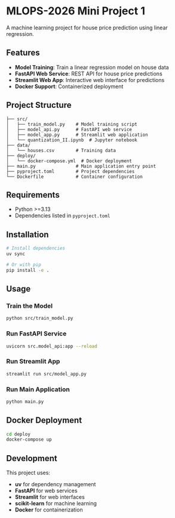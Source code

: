 # MLOPS-2026 Mini Project 1

A machine learning project for house price prediction using linear regression.

## Features

- **Model Training**: Train a linear regression model on house data
- **FastAPI Web Service**: REST API for house price predictions
- **Streamlit Web App**: Interactive web interface for predictions
- **Docker Support**: Containerized deployment

## Project Structure

```
├── src/
│   ├── train_model.py    # Model training script
│   ├── model_api.py      # FastAPI web service
│   ├── model_app.py      # Streamlit web application
│   └── quantization_II.ipynb  # Jupyter notebook
├── data/
│   └── houses.csv        # Training data
├── deploy/
│   └── docker-compose.yml  # Docker deployment
├── main.py               # Main application entry point
├── pyproject.toml        # Project dependencies
└── Dockerfile            # Container configuration
```

## Requirements

- Python >=3.13
- Dependencies listed in `pyproject.toml`

## Installation

```bash
# Install dependencies
uv sync

# Or with pip
pip install -e .
```

## Usage

### Train the Model
```bash
python src/train_model.py
```

### Run FastAPI Service
```bash
uvicorn src.model_api:app --reload
```

### Run Streamlit App
```bash
streamlit run src/model_app.py
```

### Run Main Application
```bash
python main.py
```

## Docker Deployment

```bash
cd deploy
docker-compose up
```

## Development

This project uses:
- **uv** for dependency management
- **FastAPI** for web services
- **Streamlit** for web interfaces
- **scikit-learn** for machine learning
- **Docker** for containerization
